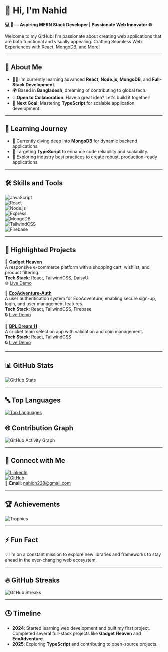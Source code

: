 # 👋 Hi, I'm Nahid  

**💻 🚀 — Aspiring MERN Stack Developer | Passionate Web Innovator 🌐**  

Welcome to my GitHub! I'm passionate about creating web applications that are both functional and visually appealing. Crafting Seamless Web Experiences with React, MongoDB, and More!

---

## 🌟 **About Me**

- 🧑‍💻 I’m currently learning advanced **React**, **Node.js**, **MongoDB**, and **Full-Stack Development**.  
- 🌍 Based in **Bangladesh**, dreaming of contributing to global tech.  
- 💡 **Open to Collaboration**: Have a great idea? Let's build it together!  
- 🎯 **Next Goal**: Mastering **TypeScript** for scalable application development.  

---

## 🎯 **Learning Journey**

- 🌱 Currently diving deep into **MongoDB** for dynamic backend applications.  
- 🎯 Targeting **TypeScript** to enhance code reliability and scalability.  
- 📖 Exploring industry best practices to create robust, production-ready applications.  

---

## 🛠️ **Skills and Tools**

![JavaScript](https://img.shields.io/badge/JavaScript-%23323330.svg?style=flat&logo=javascript&logoColor=%23F7DF1E)  
![React](https://img.shields.io/badge/React-%2320232a.svg?style=flat&logo=react&logoColor=%2361DAFB)  
![Node.js](https://img.shields.io/badge/Node.js-%2343853D.svg?style=flat&logo=node.js&logoColor=white)  
![Express](https://img.shields.io/badge/Express-%23000000.svg?style=flat&logo=express&logoColor=white)  
![MongoDB](https://img.shields.io/badge/MongoDB-%2347A248.svg?style=flat&logo=mongodb&logoColor=white)  
![TailwindCSS](https://img.shields.io/badge/TailwindCSS-%2338B2AC.svg?style=flat&logo=tailwind-css&logoColor=white)  
![Firebase](https://img.shields.io/badge/Firebase-%23039BE5.svg?style=flat&logo=firebase)  

---

## 🚀 **Highlighted Projects**

🌟 **[Gadget Heaven](https://github.com/nahidn228/gadget-heaven)**  
A responsive e-commerce platform with a shopping cart, wishlist, and product filtering.  
**Tech Stack**: React, TailwindCSS, DaisyUI  
🌐 [Live Demo](https://gadget-bd.surge.sh/)

🌟 **[EcoAdventure-Auth](https://github.com/nahidn228/EcoAdventure-Auth)**  
A user authentication system for EcoAdventure, enabling secure sign-up, login, and user management features.  
**Tech Stack**: React, TailwindCSS, Firebase  
🔒 [Live Demo](https://eco-adventure-auth-demo.surge.sh/)

🌟 **[BPL Dream 11](https://github.com/nahidn228/bpl-dream-11)**  
A cricket team selection app with validation and coin management.  
**Tech Stack**: React, TailwindCSS  
🔒 [Live Demo](https://dream-xi.surge.sh/)

---



## 📊 **GitHub Stats**

![GitHub Stats](https://github-readme-stats.vercel.app/api?username=nahidn228&show_icons=true&theme=radical&hide_title=true&count_private=true)

---

## 🔤 Top Languages

<p >
  <a href="https://github.com/nahidn228">
    <img src="https://github-readme-stats.vercel.app/api/top-langs/?username=nahidn228&layout=compact&theme=radical" alt="Top Languages" />
  </a>
</p>



## 🌐 **Contribution Graph**

![GitHub Activity Graph](https://github-readme-activity-graph.vercel.app/graph?username=nahidn228&theme=github)

---

## 🤝 **Connect with Me**

[![LinkedIn](https://img.shields.io/badge/LinkedIn-Connect-blue?style=flat&logo=linkedin)](https://www.linkedin.com/in/nahidn228/)  
[![GitHub](https://img.shields.io/badge/GitHub-Follow-lightgray?style=flat&logo=github)](https://github.com/nahidn228/)  
📧 **Email**: nahidn228@gmail.com  

---

## 🏆 **Achievements**

![Trophies](https://github-profile-trophy.vercel.app/?username=nahidn228&theme=radical)

---

## ⚡ **Fun Fact**

💡 I’m on a constant mission to explore new libraries and frameworks to stay ahead in the ever-changing web ecosystem.

---

## 🔥 **GitHub Streaks**

![GitHub Streaks](https://streak-stats.demolab.com?user=nahidn228&theme=radical)

---

## 🕒 **Timeline**
 
- **2024**: Started learning web development and built my first project. Completed several full-stack projects like **Gadget Heaven** and **EcoAdventure**.  
- **2025**: Exploring **TypeScript** and contributing to open-source projects.  
